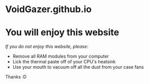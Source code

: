 VoidGazer.github.io
===================

# You will enjoy this website
*If you do not enjoy this website, please:*
* Remove all RAM modules from your computer
* Lick the thermal paste off of your CPU's heatsink
* Use your mouth to vacuum off all the dust from your case fans

Thanks :D

